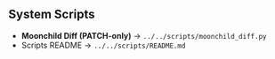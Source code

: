 ## System Scripts
- **Moonchild Diff (PATCH-only)** → `../../scripts/moonchild_diff.py`
- Scripts README → `../../scripts/README.md`